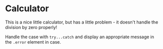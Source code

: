 # Calculator

This is a nice little calculator, but has a little problem - it doesn't handle the division by zero properly!

Handle the case with `try...catch` and display an appropriate message in the `.error` element in case.